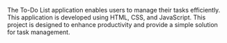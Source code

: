 The To-Do List application enables users to manage their tasks efficiently. This application is developed using HTML, CSS, and JavaScript.
This project is designed to enhance productivity and provide a simple solution for task management.
